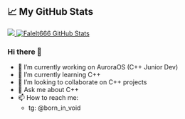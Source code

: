 ## &#x1f4c8; My GitHub Stats

<a href="https://github.com/Fallet666">
  <img src="https://github-readme-stats.vercel.app/api/top-langs/?username=Fallet666&title_color=ff00ff&text_color=c9cacc&icon_color=2bbc8a&bg_color=1d1f21" />
</a> <a href="https://github.com/Fallet666">
  <img  src="https://github-readme-stats.vercel.app/api?username=Fallet666&show_icons=true&line_height=27&count_private=true&title_color=ff00ff&text_color=c9cacc&icon_color=2bbc8a&bg_color=1d1f21" alt="Falelt666 GitHub Stats" />
</a>

### Hi there 👋

- 🔭 I’m currently working on AuroraOS (C++ Junior Dev)
- 🌱 I’m currently learning C++
- 👯 I’m looking to collaborate on C++ projects
- 💬 Ask me about C++
- 📫 How to reach me:
  - tg: @born_in_void

